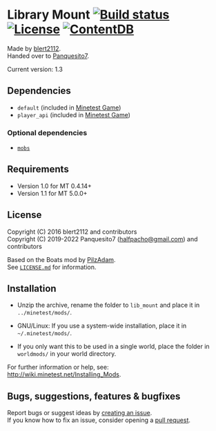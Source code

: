 # Library Mount [![Build status](https://github.com/minetest-mods/lib_mount/workflows/build/badge.svg)](https://github.com/minetest-mods/lib_mount/actions) [![License](https://img.shields.io/badge/license-LGPLv2.1%2B-blue.svg)](https://www.gnu.org/licenses/old-licenses/lgpl-2.1.en.html) [![ContentDB](https://content.minetest.net/packages/Panquesito7/lib_mount/shields/downloads/)](https://content.minetest.net/packages/Panquesito7/lib_mount/)

Made by [blert2112](https://github.com/blert2112).\
Handed over to [Panquesito7](https://github.com/Panquesito7).

Current version: 1.3

## Dependencies

- `default` (included in [Minetest Game](https://github.com/minetest/minetest_game))
- `player_api` (included in [Minetest Game](https://github.com/minetest/minetest_game))

### Optional dependencies

- [`mobs`](https://notabug.org/TenPlus1/mobs_redo)

## Requirements

- Version 1.0 for MT 0.4.14+
- Version 1.1 for MT 5.0.0+

## License

Copyright (C) 2016 blert2112 and contributors\
Copyright (C) 2019-2022 Panquesito7 (halfpacho@gmail.com) and contributors

Based on the Boats mod by [PilzAdam](https://github.com/PilzAdam).\
See [`LICENSE.md`](LICENSE.md) for information.

## Installation

- Unzip the archive, rename the folder to `lib_mount` and place it in `../minetest/mods/`.

- GNU/Linux: If you use a system-wide installation, place it in `~/.minetest/mods/`.

- If you only want this to be used in a single world, place the folder in `worldmods/` in your world directory.

For further information or help, see:\
<http://wiki.minetest.net/Installing_Mods>.

## Bugs, suggestions, features & bugfixes

Report bugs or suggest ideas by [creating an issue](https://github.com/minetest-mods/lib_mount/issues/new).\
If you know how to fix an issue, consider opening a [pull request](https://github.com/minetest-mods/lib_mount/compare).
